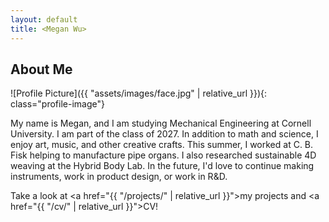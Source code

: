 ```yaml
---
layout: default
title: <Megan Wu>
---
```


## About Me


![Profile Picture]({{ "assets/images/face.jpg" | relative_url }}){: class="profile-image"}

 
My name is Megan, and I am studying Mechanical Engineering at Cornell University.
I am part of the class of 2027.
In addition to math and science, I enjoy art, music, and other creative crafts.
This summer, I worked at C. B. Fisk helping to manufacture pipe organs. I also researched sustainable 4D weaving at the Hybrid Body Lab.
In the future, I'd love to continue making instruments, work in product design, or work in R&D.

Take a look at <a href="{{ "/projects/" | relative_url }}">my projects</a> and <a href="{{ "/cv/" | relative_url }}">CV</a>!
